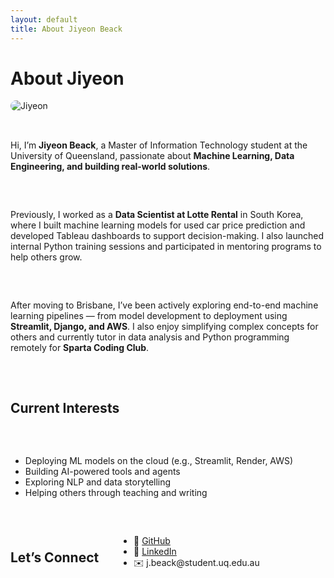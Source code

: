 ```yaml
---
layout: default
title: About Jiyeon Beack
---
```


<div class="post">
  <h1 class="pageTitle">About Jiyeon</h1>
  <div style="display: flex; align-items: center; gap: 2rem; flex-wrap: wrap;">
  <img src="{{ '/assets/img/profile.jpeg' | relative_url }}" alt="Jiyeon" style="max-width: 280px; border-radius: 10px; flex-shrink: 0;">
  <!-- <img src="{{ '/assets/img/profile.jpeg' | relative_url }}" alt="Jiyeon" style="max-width: 300px; border-radius: 10px;"> -->
<!-- <img src="https://raw.githubusercontent.com/jiyeonbeackuq/jiyeonbeackuq.github.io/main/assets/img/profile.jpeg" alt="Jiyeon" style="max-width: 300px; border-radius: 10px;"> -->
  <p class="intro">Hi, I’m <strong>Jiyeon Beack</strong>, a Master of Information Technology student at the University of Queensland, passionate about <strong>Machine Learning, Data Engineering, and building real-world solutions</strong>.</p>

  <p>Previously, I worked as a <strong>Data Scientist at Lotte Rental</strong> in South Korea, where I built machine learning models for used car price prediction and developed Tableau dashboards to support decision-making. I also launched internal Python training sessions and participated in mentoring programs to help others grow.</p>

  <p>After moving to Brisbane, I’ve been actively exploring end-to-end machine learning pipelines — from model development to deployment using <strong>Streamlit, Django, and AWS</strong>. I also enjoy simplifying complex concepts for others and currently tutor in data analysis and Python programming remotely for <strong>Sparta Coding Club</strong>.</p>

  <h2>Current Interests</h2>
  <ul>
    <li>Deploying ML models on the cloud (e.g., Streamlit, Render, AWS)</li>
    <li>Building AI-powered tools and agents</li>
    <li>Exploring NLP and data storytelling</li>
    <li>Helping others through teaching and writing</li>
  </ul>

  <h2>Let’s Connect</h2>
  <ul>
    <li>🔗 <a href="https://github.com/jiyeonbeackuq" target="_blank">GitHub</a></li>
    <li>💼 <a href="https://www.linkedin.com/in/jiyeonbeack/" target="_blank">LinkedIn</a></li>
    <li>✉️ j.beack@student.uq.edu.au</li>
  </ul>
</div>
